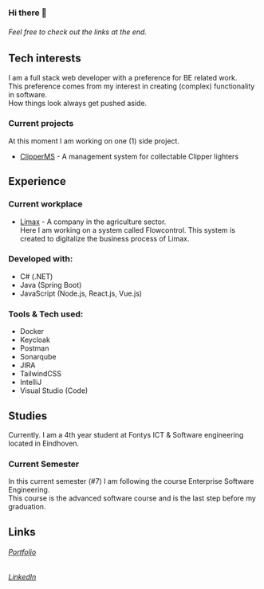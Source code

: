 ### Hi there 👋
###### Feel free to check out the links at the end.


## Tech interests
I am a full stack web developer with a preference for BE related work.
<br/>
This preference comes from my interest in creating (complex) functionality in software. 
<br/>
How things look always get pushed aside.
<br/>


### Current projects
At this moment I am working on one (1) side project.
 - [ClipperMS](https://github.com/MHormes/Clipper-MS) - A management system for collectable Clipper lighters


## Experience

### Current workplace
-  [Limax](https://www.limax.nl/) - A company in the agriculture sector.<br/>
Here I am working on a system called Flowcontrol. This system is created to digitalize the business process of Limax.


### Developed with:
- C# (.NET)
- Java (Spring Boot)
- JavaScript (Node.js, React.js, Vue.js)

### Tools & Tech used:
- Docker
- Keycloak
- Postman
- Sonarqube
- JIRA
- TailwindCSS
- IntelliJ
- Visual Studio (Code)


## Studies
Currently. I am a 4th year student at Fontys ICT & Software engineering located in Eindhoven.

### Current Semester
In this current semester (#7) I am following the course Enterprise Software Engineering.
<br/>
This course is the advanced software course and is the last step before my graduation.

## Links
###### [Portfolio](https://mhormes.github.io/)
###### [LinkedIn](https://www.linkedin.com/in/maarten-hormes-72a665110/)

